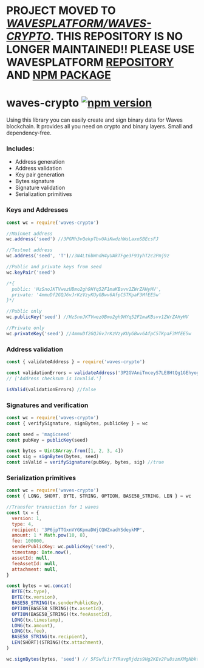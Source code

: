 # PROJECT MOVED TO [*WAVESPLATFORM/WAVES-CRYPTO*](https://github.com/wavesplatform/waves-crypto). THIS REPOSITORY IS NO LONGER MAINTAINED!! PLEASE USE WAVESPLATFORM [REPOSITORY](https://github.com/wavesplatform/waves-crypto) AND [NPM PACKAGE](https://www.npmjs.com/package/@waves/waves-crypto)
# waves-crypto  [![npm version](https://badge.fury.io/js/waves-crypto.svg)](https://www.npmjs.com/package/waves-crypto)

Using this library you can easily create and sign binary data for Waves blockchain.
It provides all you need on crypto and binary layers.
Small and dependency-free.

### Includes:
- Address generation
- Address validation 
- Key pair generation
- Bytes signature
- Signature validation
- Serialization primitives

### Keys and Addresses

```js
const wc = require('waves-crypto')

//Mainnet address
wc.address('seed') //3PGMh3vQekpTbvUAiKwdzhWsLaxoSBEcsFJ

//Testnet address
wc.address('seed', 'T')//3N4Lt6bWndH4yUAkTFge3F93yhT2c2Pmj9z

//Public and private keys from seed
wc.keyPair('seed')

/*{
  public: 'HzSnoJKTVwezUBmo2gh9HYq52F1maKBsvv1ZWrZAHyHV',
  private: '4mmuDf2GQJ6vJrKzVzyKUyGBwv6AfpC5TKpaF3MfEE5w'
}*/

//Public only
wc.publicKey('seed') //HzSnoJKTVwezUBmo2gh9HYq52F1maKBsvv1ZWrZAHyHV

//Private only
wc.privateKey('seed') //4mmuDf2GQJ6vJrKzVzyKUyGBwv6AfpC5TKpaF3MfEE5w

```
### Address validation

```js
const { validateAddress } = require('waves-crypto')

const validationErrors = validateAddress('3P2GVAniTmceyS7LE8HtQg1GEhyoghUZSvn') 
// ['Address checksum is invalid.']

isValid(validationErrors) //false

```

### Signatures and verification

```js
const wc = require('waves-crypto')
const { verifySignature, signBytes, publicKey } = wc

const seed = 'magicseed'
const pubKey = publicKey(seed)

const bytes = Uint8Array.from([1, 2, 3, 4])
const sig = signBytes(bytes, seed)
const isValid = verifySignature(pubKey, bytes, sig) //true

```

### Serialization primitives

```js
const wc = require('waves-crypto')
const { LONG, SHORT, BYTE, STRING, OPTION, BASE58_STRING, LEN } = wc

//Transfer transaction for 1 waves
const tx = {
  version: 1,
  type: 4,
  recipient: '3P6jpTTGxnVYGKpmaDWjCQWZxadYSdeykMP',
  amount: 1 * Math.pow(10, 8),
  fee: 100000,
  senderPublicKey: wc.publicKey('seed'),
  timestamp: Date.now(),
  assetId: null,
  feeAssetId: null,
  attachment: null,
}

const bytes = wc.concat(
  BYTE(tx.type),
  BYTE(tx.version),
  BASE58_STRING(tx.senderPublicKey),
  OPTION(BASE58_STRING)(tx.assetId),
  OPTION(BASE58_STRING)(tx.feeAssetId),
  LONG(tx.timestamp),
  LONG(tx.amount),
  LONG(tx.fee),
  BASE58_STRING(tx.recipient),
  LEN(SHORT)(STRING)(tx.attachment),
)

wc.signBytes(bytes, 'seed') // 5FSwfLir7YRavgRjdzs9Hg2KEv2Pu8szmXMgNbkt6BAm9fAJGURzDp6PiN1QhRfXBUYU1xJghzqijFebFA9yFXyp

```

